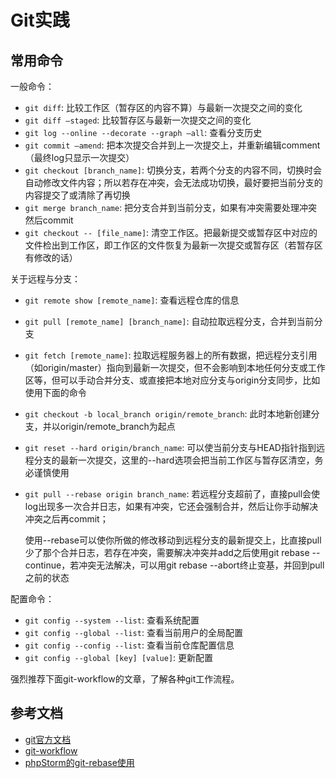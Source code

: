 # Git实践

## 常用命令

一般命令：

- `git diff`: 比较工作区（暂存区的内容不算）与最新一次提交之间的变化
- `git diff —staged`: 比较暂存区与最新一次提交之间的变化
- `git log --online --decorate --graph —all`: 查看分支历史
- `git commit —amend`: 把本次提交合并到上一次提交上，并重新编辑comment（最终log只显示一次提交）
- `git checkout [branch_name]`: 切换分支，若两个分支的内容不同，切换时会自动修改文件内容；所以若存在冲突，会无法成功切换，最好要把当前分支的内容提交了或清除了再切换
- `git merge branch_name`: 把分支合并到当前分支，如果有冲突需要处理冲突然后commit
- `git checkout -- [file_name]`: 清空工作区。把最新提交或暂存区中对应的文件检出到工作区，即工作区的文件恢复为最新一次提交或暂存区（若暂存区有修改的话）

关于远程与分支：

- `git remote show [remote_name]`: 查看远程仓库的信息

- `git pull [remote_name] [branch_name]`: 自动拉取远程分支，合并到当前分支

- `git fetch [remote_name]`: 拉取远程服务器上的所有数据，把远程分支引用（如origin/master）指向到最新一次提交，但不会影响到本地任何分支或工作区等，但可以手动合并分支、或直接把本地对应分支与origin分支同步，比如使用下面的命令

- `git checkout -b local_branch origin/remote_branch`: 此时本地新创建分支，并以origin/remote_branch为起点

- `git reset --hard origin/branch_name`: 可以使当前分支与HEAD指针指到远程分支的最新一次提交，这里的--hard选项会把当前工作区与暂存区清空，务必谨慎使用

- `git pull --rebase origin branch_name`: 若远程分支超前了，直接pull会使log出现多一次合并日志，如果有冲突，它还会强制合并，然后让你手动解决冲突之后再commit；

  使用--rebase可以使你所做的修改移动到远程分支的最新提交上，比直接pull少了那个合并日志，若存在冲突，需要解决冲突并add之后使用git rebase --continue，若冲突无法解决，可以用git rebase --abort终止变基，并回到pull之前的状态



配置命令：

- `git config --system --list`: 查看系统配置
- `git config --global --list`: 查看当前用户的全局配置
- `git config --config --list`: 查看当前仓库配置信息
- `git config --global [key] [value]`: 更新配置

强烈推荐下面git-workflow的文章，了解各种git工作流程。

## 参考文档

- [git官方文档](https://git-scm.com/book/zh/v2/%E8%B5%B7%E6%AD%A5-%E5%85%B3%E4%BA%8E%E7%89%88%E6%9C%AC%E6%8E%A7%E5%88%B6)
- [git-workflow](https://github.com/xirong/my-git/blob/master/git-workflow-tutorial.md)
- [phpStorm的git-rebase使用](https://www.tapd.cn/20005091/markdown_wikis/#1120005091001000388)
